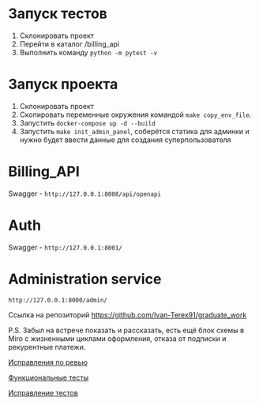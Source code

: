 # Запуск тестов
1. Склонировать проект
2. Перейти в каталог /billing_api
3. Выполнить команду `python -m pytest -v`

# Запуск проекта
1. Склонировать проект
2. Скопировать переменные окружения командой `make copy_env_file`.
3. Запустить `docker-compose up -d --build`
4. Запустить `make init_admin_panel`, соберётся статика для админки и нужно будет ввести данные для создания суперпользователя

# Billing_API
Swagger - `http://127.0.0.1:8008/api/openapi`

# Auth
Swagger - `http://127.0.0.1:8001/`

# Administration service
`http://127.0.0.1:8000/admin/`

Ссылка на репозиторий https://github.com/Ivan-Terex91/graduate_work

P.S. Забыл на встрече показать и рассказать, есть ещё блок схемы в Miro с жизненными циклами оформления, отказа от подписки и рекурентные платежи.


[Исправления по ревью](https://github.com/Ivan-Terex91/graduate_work/pull/15)

[Функциональные тесты](https://github.com/Ivan-Terex91/graduate_work/pull/16)

[Исправление тестов](https://github.com/Ivan-Terex91/graduate_work/pull/19)
